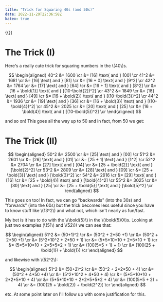 ```yaml
---
title: "Trick for Squaring 40s (and 50s)"
date: 2022-11-20T22:36:58Z
katex: true
---
```


{{<toc>}}

# The Trick (I)

Here's a really cute trick for squaring numbers in the \\(40\\)s.

$$
\begin{aligned}
40^2 &= 1600 \cr
     &= [16] \text{ and } [00] \cr
41^2 &= 1681 \cr
	 &= [16] \text{ and } [81] \cr
	 &= [16 + 0] \text{ and } [9^2] \cr
42^2 &= 1764 \cr
	 &= [17] \text{ and } [64] \cr
	 &= [16 + 1] \text{ and } [8^2] \cr
	 &= [16 + \bold{1}] \text{ and } [(10-\bold{2})^2] \cr
43^2 &= 1849 \cr
	 &= [18] \text{ and } [49] \cr
	 &= [16 + \bold{2}] \text{ and } [(10-\bold{3})^2] \cr
44^2 &= 1936 \cr
	 &= [19] \text{ and } [36] \cr
	 &= [16 + \bold{3}] \text{ and } [(10-\bold{4})^2] \cr
45^2 &= 2025 \cr
	 &= [20] \text{ and } [25] \cr
	 &= [16 + \bold{4}] \text{ and } [(10-\bold{5})^2] \cr
\end{aligned}
$$

and so on! This goes all the way up to 50 and in fact, from 50 we get:

# The Trick (II)

$$
\begin{aligned}
50^2 &= 2500 \cr
     &= [25] \text{ and } [00] \cr
51^2 &= 2601 \cr
	 &= [26] \text{ and } [01] \cr
	 &= [25 + 1] \text{ and } [1^2] \cr
52^2 &= 2704 \cr
	 &= [27] \text{ and } [04] \cr
	 &= [25 + \bold{2}] \text{ and } [\bold{2}^2] \cr
53^2 &= 2809 \cr
	 &= [28] \text{ and } [09] \cr
	 &= [25 + \bold{3}] \text{ and } [\bold{3}^2] \cr
54^2 &= 2916 \cr
	 &= [29] \text{ and } [16] \cr
	 &= [25 + \bold{4}] \text{ and } [\bold{4}^2] \cr
55^2 &= 3025 \cr
	 &= [30] \text{ and } [25] \cr
	 &= [25 + \bold{5}] \text{ and } [\bold{5}^2] \cr
\end{aligned}
$$

This goes on too! In fact, we can go "backwards" (into the 30s) and "forwards" (into the 60s) but the trick becomes less useful since you have to know stuff like \\(13^2\\) and what not, which isn't nearly as fun/fast. 

My bet is it has to do with the \\(\bold{5}\\) in the \\(\bold{5}0\\)s. Looking at just two examples (\\(51\\) and \\(52\\)) we can see that:

$$
\begin{aligned}
51^2 &= (50+1)^2 \cr
	 &= (50^2 + 2*50 +1) \cr
     &= (50^2 + 2*50 +1) \cr
	 &= (5^2*10^2 + 2*50 + 1) \cr
     &= (5*5*10*10 + 2*5*10 + 1) \cr
     &= (5*5*10*10 + 2*5*5*2 + 1) \cr
     &= (100(5*5 + 1) + 1) \cr
     &= (100(25 + \bold{1}) + \bold{1}) \cr
\end{aligned}
$$

and likewise with \\(52^2\\):

$$
\begin{aligned}
51^2 &= (50+2)^2 \cr
	 &= (50^2 + 2*2*50 + 4) \cr
     &= (50^2 + 4*50 +4) \cr
	 &= (5^2*10^2 + 4*50 + 4) \cr
     &= (5*5*10*10 + 2*2*5*10 + 4) \cr
     &= (5*5*10*10 + 2*2*5*5*2 + 4) \cr
     &= (100(5*5 + 2) + 4) \cr
     &= (100(25 + \bold{2}) + \bold{2^2}) \cr
\end{aligned}
$$


etc. At some point later on I'll follow up with some justification for this.